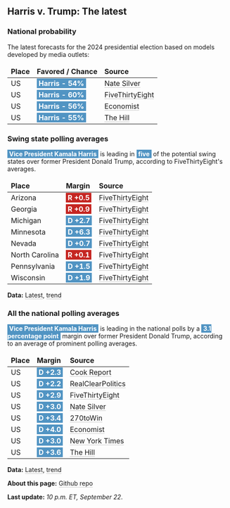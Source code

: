 
<style>
table {
    width: 100%;
    border-collapse: collapse;
}
table, th, td {
    border: 0px solid black;
}
a {
    color: inherit;
    text-decoration: underline;
    text-decoration-thickness: 1px;
    text-underline-offset: .2em;
    text-decoration-color: #0003;
    transition: text-decoration-color .3s ease-out; 
}
a:visited {
    color: inherit;
    text-decoration: underline;
    text-decoration-thickness: 1px;
    text-underline-offset: .2em;
    text-decoration-color: #0003;
    transition: text-decoration-color .3s ease-out; 
}
.markdown-body table th, .markdown-body table td {
    padding: 5px 10px;
    border: 1px solid #dfe2e5;
}
th, td {
    text-align: left;
}
.markdown-body>*:last-child {
    display: none;
}
@media (max-width: 400px) {
    th, td {
        font-size: .9em;  /* Smaller font size on small screens */
    }
}
@media (max-width: 320px) {
    th, td {
        font-size: .8em;  /* Smaller font size on small screens */
    }
}
</style>

## Harris v. Trump: The latest


### National probability
The latest forecasts for the 2024 presidential election based on models developed by media outlets:

| Place | Favored / Chance | Source |
|-------|---------------------|--------|
| US | <span style='background: #5194C3; padding:1px 4px; color: #ffffff; font-weight: bold;'>Harris - 54%</span> | [Nate Silver](https://www.natesilver.net/p/nate-silver-2024-president-election-polls-model) |
| US | <span style='background: #5194C3; padding:1px 4px; color: #ffffff; font-weight: bold;'>Harris - 60%</span> | [FiveThirtyEight](https://projects.fivethirtyeight.com/2024-election-forecast) |
| US | <span style='background: #5194C3; padding:1px 4px; color: #ffffff; font-weight: bold;'>Harris - 56%</span> | [Economist](https://www.economist.com/interactive/us-2024-election/prediction-model/president/) |
| US | <span style='background: #5194C3; padding:1px 4px; color: #ffffff; font-weight: bold;'>Harris - 55%</span> | [The Hill](https://elections2024.thehill.com/forecast/2024/president/) |


### Swing state polling averages
<span style='background: #5194C3; padding:1px 4px; color: #ffffff; font-weight: bold;'>Vice President Kamala Harris</span> is leading in <span style='background: #5194C3; padding:1px 4px; color: #ffffff; font-weight: bold;'>five</span> of the potential swing states over former President Donald Trump, according to FiveThirtyEight's averages.

| Place | Margin | Source |
|-------|--------|--------|
| Arizona | <span style='background: #c52622; padding:1px 4px; color: #ffffff; font-weight: bold;'>R +0.5</span> | [FiveThirtyEight](https://projects.fivethirtyeight.com/polls/president-general/2024/arizona/polling-average.json) |
| Georgia | <span style='background: #c52622; padding:1px 4px; color: #ffffff; font-weight: bold;'>R +0.9</span> | [FiveThirtyEight](https://projects.fivethirtyeight.com/polls/president-general/2024/georgia/polling-average.json) |
| Michigan | <span style='background: #5194C3; padding:1px 4px; color: #ffffff; font-weight: bold;'>D +2.7</span> | [FiveThirtyEight](https://projects.fivethirtyeight.com/polls/president-general/2024/michigan/polling-average.json) |
| Minnesota | <span style='background: #5194C3; padding:1px 4px; color: #ffffff; font-weight: bold;'>D +6.3</span> | [FiveThirtyEight](https://projects.fivethirtyeight.com/polls/president-general/2024/minnesota/polling-average.json) |
| Nevada | <span style='background: #5194C3; padding:1px 4px; color: #ffffff; font-weight: bold;'>D +0.7</span> | [FiveThirtyEight](https://projects.fivethirtyeight.com/polls/president-general/2024/nevada/polling-average.json) |
| North Carolina | <span style='background: #c52622; padding:1px 4px; color: #ffffff; font-weight: bold;'>R +0.1</span> | [FiveThirtyEight](https://projects.fivethirtyeight.com/polls/president-general/2024/north-carolina/polling-average.json) |
| Pennsylvania | <span style='background: #5194C3; padding:1px 4px; color: #ffffff; font-weight: bold;'>D +1.5</span> | [FiveThirtyEight](https://projects.fivethirtyeight.com/polls/president-general/2024/pennsylvania/polling-average.json) |
| Wisconsin | <span style='background: #5194C3; padding:1px 4px; color: #ffffff; font-weight: bold;'>D +1.9</span> | [FiveThirtyEight](https://projects.fivethirtyeight.com/polls/president-general/2024/wisconsin/polling-average.json) |


**Data:** [Latest](https://stilesdata.com/polling/harris_trump/polls_avg/avgs/state_averages_latest.json), [trend](https://stilesdata.com/polling/harris_trump/polls_avg/avgs/state_averages_trend.json)

### All the national polling averages
<span style='background: #5194C3; padding:1px 4px; color: #ffffff; font-weight: bold;'>Vice President Kamala Harris</span> is leading in the national polls by a <span style='background: #5194C3; padding:1px 4px; color: #ffffff; font-weight: bold;'>3.1 percentage point</span> margin over former President Donald Trump, according to an average of prominent polling averages.

| Place             | Margin               | Source       |
|-------------------|----------------------|--------------|
| US | <span style='background: #5194C3; padding:1px 4px; color: #ffffff; font-weight: bold;'>D +2.3</span> |[Cook Report](https://www.cookpolitical.com/survey-research/cpr-national-polling-average/2024/harris-trump-overall) 
| US | <span style='background: #5194C3; padding:1px 4px; color: #ffffff; font-weight: bold;'>D +2.2</span> |[RealClearPolitics](https://www.realclearpolling.com/polls/president/general/2024/trump-vs-harris) 
| US | <span style='background: #5194C3; padding:1px 4px; color: #ffffff; font-weight: bold;'>D +2.9</span> |[FiveThirtyEight](https://projects.fivethirtyeight.com/polls/president-general/2024/national/) 
| US | <span style='background: #5194C3; padding:1px 4px; color: #ffffff; font-weight: bold;'>D +3.0</span> |[Nate Silver](https://www.natesilver.net/p/nate-silver-2024-president-election-polls-model) 
| US | <span style='background: #5194C3; padding:1px 4px; color: #ffffff; font-weight: bold;'>D +3.4</span> |[270toWin](https://www.270towin.com/2024-presidential-election-polls/) 
| US | <span style='background: #5194C3; padding:1px 4px; color: #ffffff; font-weight: bold;'>D +4.0</span> |[Economist](https://www.economist.com/interactive/us-2024-election/trump-harris-polls) 
| US | <span style='background: #5194C3; padding:1px 4px; color: #ffffff; font-weight: bold;'>D +3.0</span> |[New York Times](https://www.nytimes.com/interactive/2024/us/elections/polls-president.html) 
| US | <span style='background: #5194C3; padding:1px 4px; color: #ffffff; font-weight: bold;'>D +3.6</span> |[The Hill](https://elections2024.thehill.com/national/harris-trump-general/) 


 **Data:** [Latest](https://stilesdata.com/polling/harris_trump/polls_avg/avgs/averages_latest.json), [trend](https://stilesdata.com/polling/harris_trump/polls_avg/avgs/averages_trend.json) 

 **About this page:** [Github repo](https://github.com/stiles/polls) 

 **Last update:** *10 p.m. ET, September 22*.